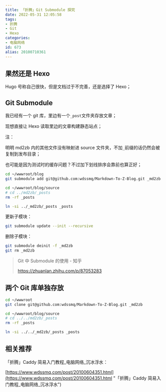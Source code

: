 ```yaml
---
title: 「折腾」Git Submodule 探究
date: 2022-05-31 12:05:58
tags:
- 折腾
- Git
- Hexo
categories:
- 电脑网络
id: 673
alias: 20100710361
---
```


## 果然还是 Hexo

Hugo 号称自己很快，但是文档过于不完善，还是选择了 Hexo；

## Git Submodule

我已经有一个 git 库，里边有一个`_post`文件夹存放文章；

现想直接让 Hexo 读取里边的文章构建静态站点；

注：

明明 md2zb 内的其他文件没有映射进 source 文件夹，不加`_`前缀的话仍然会被复制到发布目录；

也可能是因为测试时的缓存问题？不过加下划线排序会靠前也算正好；

```bash
cd ~/wwwroot/blog
git submodule add git@github.com:wdssmq/Markdown-To-Z-Blog.git _md2zb

cd ~/wwwroot/blog/source
# cd ../md2zb/_posts
rm -rf _posts

ln -si ../_md2zb/_posts _posts
```

更新子模块：

```bash
git submodule update --init --recursive
```

删除子模块：

```bash
git submodule deinit -f _md2zb
git rm _md2zb
```

> Git 中 Submodule 的使用 - 知乎
>
> https://zhuanlan.zhihu.com/p/87053283

## 两个 Git 库单独存放

```bash
cd ~/wwwroot
git clone git@github.com:wdssmq/Markdown-To-Z-Blog.git _md2zb

cd ~/wwwroot/blog/source
# cd ../../md2zb/_posts
rm -rf _posts

ln -si ../../_md2zb/_posts _posts
```

## 相关推荐

「折腾」Caddy 简易入门教程\_电脑网络\_沉冰浮水：

[https://www.wdssmq.com/post/20100604351.html](https://www.wdssmq.com/post/20100604351.html "「折腾」Caddy 简易入门教程\_电脑网络\_沉冰浮水")
